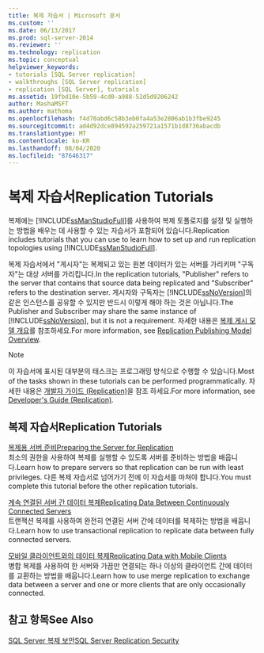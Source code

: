 ```yaml
---
title: 복제 자습서 | Microsoft 문서
ms.custom: ''
ms.date: 06/13/2017
ms.prod: sql-server-2014
ms.reviewer: ''
ms.technology: replication
ms.topic: conceptual
helpviewer_keywords:
- tutorials [SQL Server replication]
- walkthroughs [SQL Server replication]
- replication [SQL Server], tutorials
ms.assetid: 19fbd10e-5b59-4cd0-a988-52d5d9206242
author: MashaMSFT
ms.author: mathoma
ms.openlocfilehash: f4d70abd6c58b3eb0fa4a53e2806ab1b3fbe9245
ms.sourcegitcommit: ad4d92dce894592a259721a1571b1d8736abacdb
ms.translationtype: MT
ms.contentlocale: ko-KR
ms.lasthandoff: 08/04/2020
ms.locfileid: "87646317"
---
```

# <a name="replication-tutorials"></a><span data-ttu-id="25bc0-102">복제 자습서</span><span class="sxs-lookup"><span data-stu-id="25bc0-102">Replication Tutorials</span></span>
  <span data-ttu-id="25bc0-103">복제에는 [!INCLUDE[ssManStudioFull](../../includes/ssmanstudiofull-md.md)]를 사용하여 복제 토폴로지를 설정 및 실행하는 방법을 배우는 데 사용할 수 있는 자습서가 포함되어 있습니다.</span><span class="sxs-lookup"><span data-stu-id="25bc0-103">Replication includes tutorials that you can use to learn how to set up and run replication topologies using [!INCLUDE[ssManStudioFull](../../includes/ssmanstudiofull-md.md)].</span></span>  
  
 <span data-ttu-id="25bc0-104">복제 자습서에서 "게시자"는 복제되고 있는 원본 데이터가 있는 서버를 가리키며 "구독자"는 대상 서버를 가리킵니다.</span><span class="sxs-lookup"><span data-stu-id="25bc0-104">In the replication tutorials, "Publisher" refers to the server that contains that source data being replicated and "Subscriber" refers to the destination server.</span></span> <span data-ttu-id="25bc0-105">게시자와 구독자는 [!INCLUDE[ssNoVersion](../../includes/ssnoversion-md.md)]의 같은 인스턴스를 공유할 수 있지만 반드시 이렇게 해야 하는 것은 아닙니다.</span><span class="sxs-lookup"><span data-stu-id="25bc0-105">The Publisher and Subscriber may share the same instance of [!INCLUDE[ssNoVersion](../../includes/ssnoversion-md.md)], but it is not a requirement.</span></span> <span data-ttu-id="25bc0-106">자세한 내용은 [복제 게시 모델 개요](publish/replication-publishing-model-overview.md)를 참조하세요.</span><span class="sxs-lookup"><span data-stu-id="25bc0-106">For more information, see [Replication Publishing Model Overview](publish/replication-publishing-model-overview.md).</span></span>  
  
> [!NOTE]  
>  <span data-ttu-id="25bc0-107">이 자습서에 표시된 대부분의 태스크는 프로그래밍 방식으로 수행할 수 있습니다.</span><span class="sxs-lookup"><span data-stu-id="25bc0-107">Most of the tasks shown in these tutorials can be performed programmatically.</span></span> <span data-ttu-id="25bc0-108">자세한 내용은 [개발자 가이드 &#40;Replication&#41;](concepts/replication-developer-documentation.md)을 참조 하세요.</span><span class="sxs-lookup"><span data-stu-id="25bc0-108">For more information, see [Developer's Guide &#40;Replication&#41;](concepts/replication-developer-documentation.md).</span></span>  
  
## <a name="replication-tutorials"></a><span data-ttu-id="25bc0-109">복제 자습서</span><span class="sxs-lookup"><span data-stu-id="25bc0-109">Replication Tutorials</span></span>  
 [<span data-ttu-id="25bc0-110">복제용 서버 준비</span><span class="sxs-lookup"><span data-stu-id="25bc0-110">Preparing the Server for Replication</span></span>](tutorial-preparing-the-server-for-replication.md)  
 <span data-ttu-id="25bc0-111">최소의 권한을 사용하여 복제를 실행할 수 있도록 서버를 준비하는 방법을 배웁니다.</span><span class="sxs-lookup"><span data-stu-id="25bc0-111">Learn how to prepare servers so that replication can be run with least privileges.</span></span> <span data-ttu-id="25bc0-112">다른 복제 자습서로 넘어가기 전에 이 자습서를 마쳐야 합니다.</span><span class="sxs-lookup"><span data-stu-id="25bc0-112">You must complete this tutorial before the other replication tutorials.</span></span>  
  
 [<span data-ttu-id="25bc0-113">계속 연결된 서버 간 데이터 복제</span><span class="sxs-lookup"><span data-stu-id="25bc0-113">Replicating Data Between Continuously Connected Servers</span></span>](tutorial-replicating-data-between-continuously-connected-servers.md)  
 <span data-ttu-id="25bc0-114">트랜잭션 복제를 사용하여 완전히 연결된 서버 간에 데이터를 복제하는 방법을 배웁니다.</span><span class="sxs-lookup"><span data-stu-id="25bc0-114">Learn how to use transactional replication to replicate data between fully connected servers.</span></span>  
  
 [<span data-ttu-id="25bc0-115">모바일 클라이언트와의 데이터 복제</span><span class="sxs-lookup"><span data-stu-id="25bc0-115">Replicating Data with Mobile Clients</span></span>](tutorial-replicating-data-with-mobile-clients.md)  
 <span data-ttu-id="25bc0-116">병합 복제를 사용하여 한 서버와 가끔만 연결되는 하나 이상의 클라이언트 간에 데이터를 교환하는 방법을 배웁니다.</span><span class="sxs-lookup"><span data-stu-id="25bc0-116">Learn how to use merge replication to exchange data between a server and one or more clients that are only occasionally connected.</span></span>  
  
## <a name="see-also"></a><span data-ttu-id="25bc0-117">참고 항목</span><span class="sxs-lookup"><span data-stu-id="25bc0-117">See Also</span></span>  
 [<span data-ttu-id="25bc0-118">SQL Server 복제 보안</span><span class="sxs-lookup"><span data-stu-id="25bc0-118">SQL Server Replication Security</span></span>](security/view-and-modify-replication-security-settings.md)  
  
  
